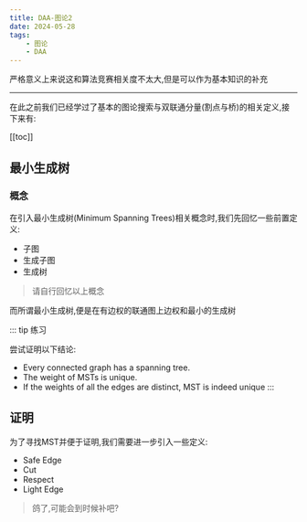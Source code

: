 ```yaml
---
title: DAA-图论2
date: 2024-05-28
tags:
    - 图论
    - DAA
---
```

    
严格意义上来说这和算法竞赛相关度不太大,但是可以作为基本知识的补充

---


在此之前我们已经学过了基本的图论搜索与双联通分量(割点与桥)的相关定义,接下来有:

[[toc]]

## 最小生成树


### 概念

在引入最小生成树(Minimum Spanning Trees)相关概念时,我们先回忆一些前置定义:

- 子图
- 生成子图
- 生成树

> 请自行回忆以上概念

而所谓最小生成树,便是在有边权的联通图上边权和最小的生成树


::: tip 练习

尝试证明以下结论:  

- Every connected graph has a spanning tree.
- The weight of MSTs is unique.
- If the weights of all the edges are distinct, MST is indeed
unique
:::

## 证明

为了寻找MST并便于证明,我们需要进一步引入一些定义:

- Safe Edge
- Cut
- Respect
- Light Edge


> 鸽了,可能会到时候补吧?
